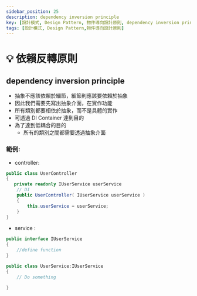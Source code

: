 ```yaml
---
sidebar_position: 25
description: dependency inversion principle
key: [設計模式, Design Pattern, 物件導向設計原則, dependency inversion principle, 依賴反轉原則]
tags: [設計模式, Design Pattern,物件導向設計原則]
---
```


# 💡 依賴反轉原則
## dependency inversion principle
- 抽象不應該依賴於細節，細節則應該要依賴於抽象
- 因此我們需要先寫出抽象介面，在實作功能
- 所有類別都要相依於抽象，而不是具體的實作
- 可透過 DI Container 達到目的
- 為了達到低耦合的目的
  - 所有的類別之間都需要透過抽象介面

### 範例:

- controller:

```csharp
public class UserController
{
   private readonly IUserService userService
    // DI
    public UserController( IUserService userService )
    {
        this.userService = userService;
    }
}
```

- service :

```csharp
public interface IUserService
{
    //define function
}

public class UserService:IUserService
{
    // Do something

}
```
